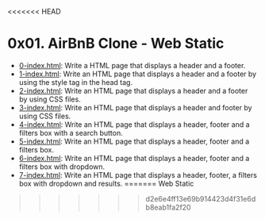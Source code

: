 <<<<<<< HEAD
# 0x01. AirBnB Clone - Web Static
* [0-index.html](./0-index.html): Write a HTML page that displays a header and a footer.
* [1-index.html](./1-index.html): Write an HTML page that displays a header and a footer by using the style tag in the head tag.
* [2-index.html](./2-index.html): Write an HTML page that displays a header and a footer by using CSS files.
* [3-index.html](./3-index.html): Write an HTML page that displays a header and footer by using CSS files.
* [4-index.html](./4-index.html): Write an HTML page that displays a header, footer and a filters box with a search button.
* [5-index.html](./5-index.html): Write an HTML page that displays a header, footer and a filters box.
* [6-index.html](./6-index.html): Write an HTML page that displays a header, footer and a filters box with dropdown.
* [7-index.html](./7-index.html): Write an HTML page that displays a header, footer, a filters box with dropdown and results.
=======
Web Static
>>>>>>> d2e6e4ff13e69b914423d4f31e6db8eab1fa2f20
